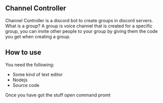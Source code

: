 **Channel Controller**
---
Channel Controller is a discord bot to create groups in discord servers. What is a group? A group is voice channel that is created for a specific group, you can invite other people to your group by giving them the code you get when creating a group.

**How to use**
---
You need the following:
* Some kind of text editor
* Nodejs
* Source code

Once you have got the stuff open command promt


